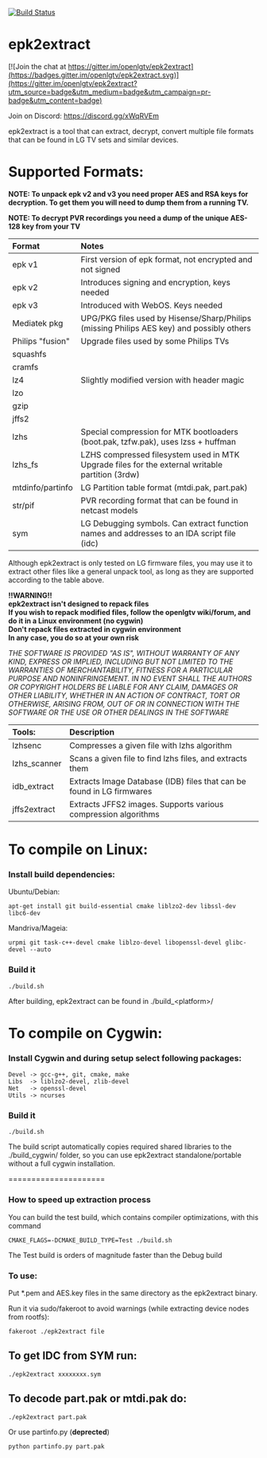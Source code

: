 [![Build Status](https://travis-ci.org/openlgtv/epk2extract.svg?branch=master)](https://travis-ci.org/openlgtv/epk2extract)

epk2extract
===========

[![Join the chat at https://gitter.im/openlgtv/epk2extract](https://badges.gitter.im/openlgtv/epk2extract.svg)](https://gitter.im/openlgtv/epk2extract?utm_source=badge&utm_medium=badge&utm_campaign=pr-badge&utm_content=badge)

Join on Discord: https://discord.gg/xWqRVEm

epk2extract is a tool that can extract, decrypt, convert multiple file formats that can be found in LG TV sets and similar devices.

Supported Formats:
===========================================
**NOTE: To unpack epk v2 and v3 you need proper AES and RSA keys for decryption. To get them you will need to dump them from a running TV.**

**NOTE: To decrypt PVR recordings you need a dump of the unique AES-128 key from your TV**

| Format	| Notes
| :-----	| :-----
| epk v1	| First version of epk format, not encrypted and not signed
| epk v2	| Introduces signing and encryption, keys needed
| epk v3   	| Introduced with WebOS. Keys needed
| Mediatek pkg | UPG/PKG files used by Hisense/Sharp/Philips (missing Philips AES key) and possibly others
| Philips "fusion" | Upgrade files used by some Philips TVs
| squashfs	|
| cramfs	|
| lz4		| Slightly modified version with header magic
| lzo		|
| gzip		|
| jffs2		|
| lzhs		| Special compression for MTK bootloaders (boot.pak, tzfw.pak), uses lzss + huffman
| lzhs_fs   | LZHS compressed filesystem used in MTK Upgrade files for the external writable partition (3rdw)
| mtdinfo/partinfo |  LG Partition table format (mtdi.pak, part.pak)
| str/pif	| PVR recording format that can be found in netcast models
| sym		| LG Debugging symbols. Can extract function names and addresses to an IDA script file (idc)

Although epk2extract is only tested on LG firmware files, you may use it to extract other files like a general unpack tool, as long as they are supported according to the table above.

**!!WARNING!!**<br>
**epk2extract isn't designed to repack files**<br>
**If you wish to repack modified files, follow the openlgtv wiki/forum, and do it in a Linux environment (no cygwin)**<br>
**Don't repack files extracted in cygwin environment**<br>
**In any case, you do so at your own risk**<br>

*THE SOFTWARE IS PROVIDED "AS IS", WITHOUT WARRANTY OF ANY KIND,
EXPRESS OR IMPLIED, INCLUDING BUT NOT LIMITED TO THE WARRANTIES
OF MERCHANTABILITY, FITNESS FOR A PARTICULAR PURPOSE AND
NONINFRINGEMENT. IN NO EVENT SHALL THE AUTHORS OR COPYRIGHT
HOLDERS BE LIABLE FOR ANY CLAIM, DAMAGES OR OTHER LIABILITY,
WHETHER IN AN ACTION OF CONTRACT, TORT OR OTHERWISE, ARISING
FROM, OUT OF OR IN CONNECTION WITH THE SOFTWARE OR THE USE OR
OTHER DEALINGS IN THE SOFTWARE*

| Tools:	| Description
| :----		| :----
| lzhsenc	| Compresses a given file with lzhs algorithm
| lzhs_scanner	| Scans a given file to find lzhs files, and extracts them
| idb_extract | Extracts Image Database (IDB) files that can be found in LG firmwares
| jffs2extract | Extracts JFFS2 images. Supports various compression algorithms


To compile on Linux:
===========================================

### Install build dependencies:
Ubuntu/Debian:
```shell
apt-get install git build-essential cmake liblzo2-dev libssl-dev libc6-dev
```
Mandriva/Mageia:
```shell
urpmi git task-c++-devel cmake liblzo-devel libopenssl-devel glibc-devel --auto
```

### Build it
```shell
./build.sh
```

After building, epk2extract can be found in ./build_\<platform\>/


To compile on Cygwin:
=====================

### Install Cygwin and during setup select following packages:

    Devel -> gcc-g++, git, cmake, make
    Libs  -> liblzo2-devel, zlib-devel
    Net   -> openssl-devel
    Utils -> ncurses

### Build it
```shell
./build.sh
```

The build script automatically copies required shared libraries to the ./build_cygwin/ folder, so you can use epk2extract standalone/portable without a full cygwin installation.


=====================
### How to speed up extraction process
You can build the test build, which contains compiler optimizations, with this command
```shell
CMAKE_FLAGS=-DCMAKE_BUILD_TYPE=Test ./build.sh
```
The Test build is orders of magnitude faster than the Debug build

### To use:

Put *.pem and AES.key files in the same directory as the epk2extract binary.

Run it via sudo/fakeroot to avoid warnings (while extracting device nodes from rootfs):

    fakeroot ./epk2extract file

## To get IDC from SYM run:

    ./epk2extract xxxxxxxx.sym

## To decode part.pak or mtdi.pak do:

    ./epk2extract part.pak

Or use partinfo.py (**deprected**)

    python partinfo.py part.pak
